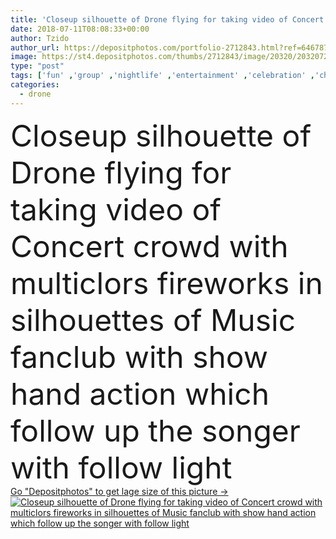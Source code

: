```yaml
---
title: 'Closeup silhouette of Drone flying for taking video of Concert crowd with multiclors fireworks in silhouettes of Music fanclub with show hand action which follow up the songer with follow light'
date: 2018-07-11T08:08:33+00:00
author: Tzido
author_url: https://depositphotos.com/portfolio-2712843.html?ref=64678756
image: https://st4.depositphotos.com/thumbs/2712843/image/20320/203207252/api_thumb_450.jpg?forcejpeg=true
type: "post"
tags: ['fun' ,'group' ,'nightlife' ,'entertainment' ,'celebration' ,'christmas' ,'event' ,'happy' ,'bright' ,'illuminated' ,'art' ,'party' ,'people' ,'happiness' ,'cheerful' ,'flying' ,'light' ,'technology' ,'silhouette' ,'pop' ,'festival' ,'night' ,'band' ,'sound' ,'seminar' ,'live' ,'music' ,'performance' ,'stage' ,'show' ,'camera' ,'dance' ,'rock' ,'concert' ,'club' ,'musician' ,'video' ,'crowd' ,'aircraft' ,'helicopter' ,'audience' ,'meeting' ,'firework' ,'aerial' ,'streaming' ,'popular' ,'cheer' ,'actor' ,'drone' ]
categories: 
  - drone
---
```

<div aling="center">
            <font size="60"> Closeup silhouette of Drone flying for taking video of Concert crowd with multiclors fireworks in silhouettes of Music fanclub with show hand action which follow up the songer with follow light</font>   
</div>
<div>
    <a href='https://depositphotos.com/203207252/stock-photo-closeup-silhouette-drone-flying-taking.html?ref=64678756' target=_blank > Go "Depositphotos" to get lage size of this picture ->
        <img href='https://depositphotos.com/203207252/stock-photo-closeup-silhouette-drone-flying-taking.html?ref=64678756' src='https://st4.depositphotos.com/2712843/20320/i/950/depositphotos_203207252-stock-photo-closeup-silhouette-drone-flying-taking.jpg?forcejpeg=true' alt='Closeup silhouette of Drone flying for taking video of Concert crowd with multiclors fireworks in silhouettes of Music fanclub with show hand action which follow up the songer with follow light' >
    </a>
</div>
